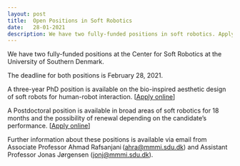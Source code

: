 ```yaml
---
layout: post
title:  Open Positions in Soft Robotics
date:   28-01-2021
description: We have two fully-funded positions in soft robotics. Apply online until February 28, 2021.
---
```


We have two fully-funded positions at the Center for Soft Robotics at the University of Southern Denmark.

The deadline for both positions is February 28, 2021.

A three-year PhD position is available on the bio-inspired aesthetic design of soft robots for human-robot interaction.
[[<u>Apply online</u>](https://www.sdu.dk/en/service/ledige_stillinger/1139520)]

A Postdoctoral position is available in broad areas of soft robotics for 18 months and the possibility of renewal depending on the candidate’s performance.
[[<u>Apply online</u>](https://www.sdu.dk/en/service/ledige_stillinger/1139545)]


Further information about these positions is available via email from Associate Professor Ahmad Rafsanjani (ahra@mmmi.sdu.dk) and Assistant Professor Jonas Jørgensen (jonj@mmmi.sdu.dk).
